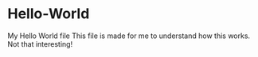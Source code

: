 # Hello-World
My Hello World file
This file is made for me to understand how this works. Not that interesting!

